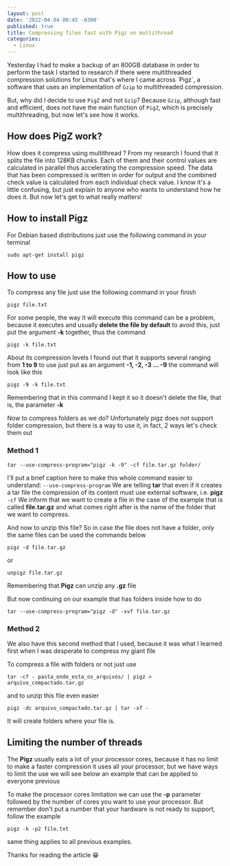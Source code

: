 ```yaml
---
layout: post
date: '2022-04-04 00:45 -0300'
published: true
title: Compressing files fast with Pigz on multithread
categories:
  - Linux
---
```

Yesterday I had to make a backup of an 800GB database in order to perform the task I started to research if there were multithreaded compression solutions for Linux that's where I came across ´Pigz´, a software that uses an implementation of `Gzip` to multithreaded compression.

But, why did I decide to use `PigZ` and not `Gzip`? Because `Gzip`, although fast and efficient, does not have the main function of `PigZ`, which is precisely multithreading, but now let's see how it works.

## How does PigZ work?

How does it compress using multithread ? From my research I found that it splits the file into 128KB chunks. Each of them and their control values are calculated in parallel thus accelerating the compression speed. The data that has been compressed is written in order for output and the combined check value is calculated from each individual check value. I know it's a little confusing, but just explain to anyone who wants to understand how he does it. But now let's get to what really matters!

## How to install Pigz

For Debian based distributions just use the following command in your terminal

```shell
sudo apt-get install pigz
```

## How to use

To compress any file just use the following command in your finish

```shell
pigz file.txt
```

For some people, the way it will execute this command can be a problem, because it executes and usually **delete the file by default** to avoid this, just put the argument **-k** together, thus the command

```shell
pigz -k file.txt
```

About its compression levels I found out that it supports several ranging from **1 to 9** to use just put as an argument **-1, -2, -3 ... -9** the command will look like this
```shell
pigz -9 -k file.txt
```
Remembering that in this command I kept it so it doesn't delete the file, that is, the parameter **-k**

Now to compress folders as we do? Unfortunately pigz does not support folder compression, but there is a way to use it, in fact, 2 ways let's check them out

### Method 1

```shell
tar --use-compress-program="pigz -k -9" -cf file.tar.gz folder/
```

I'll put a brief caption here to make this whole command easier to understand:
`--use-compress-program` We are telling **tar** that even if it creates a tar file the compression of its content must use external software, i.e. **pigz**
`-cf` We inform that we want to create a file in the case of the example that is called **file.tar.gz** and what comes right after is the name of the folder that we want to compress.

And now to unzip this file? So in case the file does not have a folder, only the same files can be used the commands below
```shell
pigz -d file.tar.gz
```

or

```shell
unpigz file.tar.gz
```

Remembering that **Pigz** can unzip any **.gz** file

But now continuing on our example that has folders inside how to do
```shell
tar --use-compress-program="pigz -d" -xvf file.tar.gz
```

### Method 2

We also have this second method that I used, because it was what I learned first when I was desperate to compress my giant file

To compress a file with folders or not just use

```shell
tar -cf - pasta_onde_esta_os_arquivos/ | pigz > arquivo_compactado.tar.gz
```

and to unzip this file even easier

```shell
pigz -dc arquivo_compactado.tar.gz | tar -xf -
```

It will create folders where your file is.

## Limiting the number of threads

The **Pigz** usually eats a lot of your processor cores, because it has no limit to make a faster compression it uses all your processor, but we have ways to limit the use we will see below an example that can be applied to everyone previous

To make the processor cores limitation we can use the **-p** parameter followed by the number of cores you want to use your processor. But remember don't put a number that your hardware is not ready to support, follow the example

```shell
pigz -k -p2 file.txt
```

same thing applies to all previous examples.

Thanks for reading the article 😁